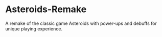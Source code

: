 # Asteroids-Remake
A remake of the classic game Asteroids with power-ups and debuffs for unique playing experience.

